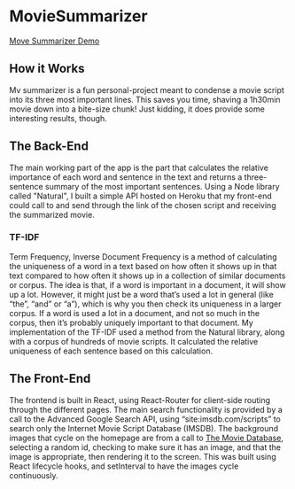 # MovieSummarizer
[Move Summarizer Demo](https://ktichmann.github.io/MovieSummarizer/#/)

## How it Works

Mv summarizer is a fun personal-project meant to condense a movie script into its three most important lines. This saves you time, shaving a 1h30min movie down into a bite-size chunk! Just kidding, it does provide some interesting results, though.

## The Back-End

The main working part of the app is the part that calculates the relative importance of each word and sentence in the text and returns a three-sentence summary of the most important sentences. Using a Node library called "Natural", I built a simple API hosted on Heroku that my front-end could call to and send through the link of the chosen script and receiving the summarized movie.

### TF-IDF
Term Frequency, Inverse Document Frequency is a method of calculating the uniqueness of a word in a text based on how often it shows up in that text compared to how often it shows up in a collection of similar documents or corpus. The idea is that, if a word is important in a document, it will show up a lot. However, it might just be a word that’s used a lot in general (like “the”, “and” or “a”), which is why you then check its uniqueness in a larger corpus. If a word is used a lot in a document, and not so much in the corpus, then it’s probably uniquely important to that document. My implementation of the TF-IDF used a method from the Natural library, along with a corpus of hundreds of movie scripts. It calculated the relative uniqueness of each sentence based on this calculation.

## The Front-End
The frontend is built in React, using React-Router for client-side routing through the different pages. The main search functionality is provided by a call to the Advanced Google Search API, using “site:imsdb.com/scripts” to search only the Internet Movie Script Database (IMSDB). The background images that cycle on the homepage are from a call to [The Movie Database](https://www.themoviedb.org/en), selecting a random id, checking to make sure it has an image, and that the image is appropriate, then rendering it to the screen. This was built using React lifecycle hooks, and setInterval to have the images cycle continuously.
